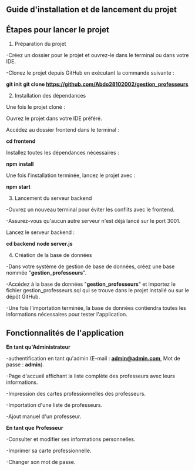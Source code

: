 ## Guide d'installation et de lancement du projet

## Étapes pour lancer le projet

1. Préparation du projet

-Créez un dossier pour le projet et ouvrez-le dans le terminal ou dans votre IDE.

-Clonez le projet depuis GitHub en exécutant la commande suivante :

**git init**
**git clone https://github.com/Abdo28102002/gestion_professeurs**

2. Installation des dépendances

Une fois le projet cloné :

Ouvrez le projet dans votre IDE préféré.

Accédez au dossier frontend dans le terminal :

**cd frontend**

Installez toutes les dépendances nécessaires :

**npm install**

Une fois l'installation terminée, lancez le projet avec :

**npm start**

3. Lancement du serveur backend

-Ouvrez un nouveau terminal pour éviter les conflits avec le frontend.

-Assurez-vous qu'aucun autre serveur n'est déjà lancé sur le port 3001.

Lancez le serveur backend :

**cd backend**
**node server.js**

4. Création de la base de données

-Dans votre système de gestion de base de données, créez une base nommée "**gestion_professeurs**".

-Accédez à la base de données "**gestion_professeurs**" et importez le fichier gestion_professeurs.sql qui se trouve dans le projet installé ou sur le dépôt GitHub.

-Une fois l'importation terminée, la base de données contiendra toutes les informations nécessaires pour tester l'application.

## Fonctionnalités de l'application

**En tant qu'Administrateur**

-authentification  en tant qu'admin (E-mail : **admin@admin.com**, Mot de passe : **admin**).

-Page d'accueil affichant la liste complète des professeurs avec leurs informations.

-Impression des cartes professionnelles des professeurs.

-Importation d'une liste de professeurs.

-Ajout manuel d'un professeur.

**En tant que Professeur**

-Consulter et modifier ses informations personnelles.

-Imprimer sa carte professionnelle.

-Changer son mot de passe.

